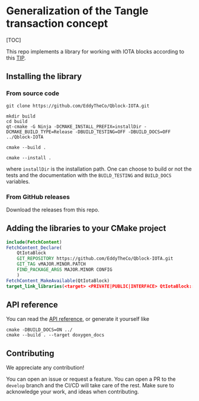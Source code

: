 #  Generalization of the Tangle transaction concept


[TOC]

This repo implements a library for working with IOTA blocks according to this [TIP](https://github.com/iotaledger/tips/blob/main/tips/TIP-0024/tip-0024.md).



## Installing the library 

### From source code
```
git clone https://github.com/EddyTheCo/Qblock-IOTA.git 

mkdir build
cd build
qt-cmake -G Ninja -DCMAKE_INSTALL_PREFIX=installDir -DCMAKE_BUILD_TYPE=Release -DBUILD_TESTING=OFF -DBUILD_DOCS=OFF ../Qblock-IOTA

cmake --build . 

cmake --install . 
```
where `installDir` is the installation path.
One can choose to build or not the tests and the documentation with the `BUILD_TESTING` and `BUILD_DOCS` variables.

### From GitHub releases
Download the releases from this repo. 

## Adding the libraries to your CMake project 

```CMake
include(FetchContent)
FetchContent_Declare(
	QtIotaBlock	
	GIT_REPOSITORY https://github.com/EddyTheCo/Qblock-IOTA.git
	GIT_TAG vMAJOR.MINOR.PATCH 
	FIND_PACKAGE_ARGS MAJOR.MINOR CONFIG  
	)
FetchContent_MakeAvailable(QtIotaBlock)
target_link_libraries(<target> <PRIVATE|PUBLIC|INTERFACE> QtIotaBlock::qblock)
```


## API reference

You can read the [API reference](https://eddytheco.github.io/Qblock-IOTA/), or generate it yourself like
```
cmake -DBUILD_DOCS=ON ../
cmake --build . --target doxygen_docs
```

## Contributing

We appreciate any contribution!


You can open an issue or request a feature.
You can open a PR to the `develop` branch and the CI/CD will take care of the rest.
Make sure to acknowledge your work, and ideas when contributing.

